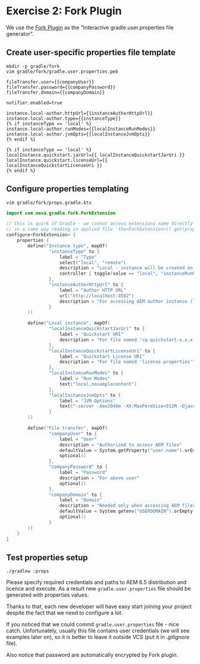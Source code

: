 # Exercise 2: Fork Plugin

We use the [Fork Plugin](https://github.com/neva-dev/gradle-fork-plugin) as the "Interactive gradle.user.properties file generator". 

## Create user-specific properties file template

```
mkdir -p gradle/fork
vim gradle/fork/gradle.user.properties.peb
```

```pebble
fileTransfer.user={{companyUser}}
fileTransfer.password={{companyPassword}}
fileTransfer.domain={{companyDomain}}

notifier.enabled=true

instance.local-author.httpUrl={{instanceAuthorHttpUrl}}
instance.local-author.type={{instanceType}}
{% if instanceType == 'local' %}
instance.local-author.runModes={{localInstanceRunModes}}
instance.local-author.jvmOpts={{localInstanceJvmOpts}}
{% endif %}

{% if instanceType == 'local' %}
localInstance.quickstart.jarUrl={{ localInstanceQuickstartJarUri }}
localInstance.quickstart.licenseUrl={{ localInstanceQuickstartLicenseUri }}
{% endif %}
```

## Configure properties templating

```
vim gradle/fork/props.gradle.kts
```

```kotlin
import com.neva.gradle.fork.ForkExtension

// this is quirk of Gradle - we cannot access extensions name directly in a applied file
// in a same way reading in applied file 'the<ForkExtension>().get(propertyName)'
configure<ForkExtension> {
    properties {
        define("Instance type", mapOf(
                "instanceType" to {
                    label = "Type"
                    select("local", "remote")
                    description = "Local - instance will be created on local file system\nRemote - connecting to remote instance only"
                    controller { toggle(value == "local", "instanceRunModes", "instanceJvmOpts", "localInstance*") }
                },
                "instanceAuthorHttpUrl" to {
                    label = "Author HTTP URL"
                    url("http://localhost:4502")
                    description = "For accessing AEM author instance (leave empty to do not use it)"
                }
        ))

        define("Local instance", mapOf(
                "localInstanceQuickstartJarUri" to {
                    label = "Quickstart URI"
                    description = "For file named 'cq-quickstart-x.x.x.jar'"
                },
                "localInstanceQuickstartLicenseUri" to {
                    label = "Quickstart License URI"
                    description = "For file named 'license.properties'"
                },
                "localInstanceRunModes" to {
                    label = "Run Modes"
                    text("local,nosamplecontent")
                },
                "localInstanceJvmOpts" to {
                    label = "JVM Options"
                    text("-server -Xmx2048m -XX:MaxPermSize=512M -Djava.awt.headless=true")
                }
        ))

        define("File transfer", mapOf(
                "companyUser" to {
                    label = "User"
                    description = "Authorized to access AEM files"
                    defaultValue = System.getProperty("user.name").orEmpty()
                    optional()
                },
                "companyPassword" to {
                    label = "Password"
                    description = "For above user"
                    optional()
                },
                "companyDomain" to {
                    label = "Domain"
                    description = "Needed only when accessing AEM files over SMB"
                    defaultValue = System.getenv("USERDOMAIN").orEmpty()
                    optional()
                }
        ))
    }
}
```

## Test properties setup

`./gradlew :props`

Please specify required credentials and paths to AEM 6.5 distribution and licence and execute. As a result new `gradle.user.properties` file should be generated with properties values.

Thanks to that, each new developer will have easy start joining your project despite the fact that we need to configure a lot.

If you noticed that we could commit `gradle.user.properties` file - nice catch. Unfortunately, usually this file contains user credentials (we will see examples later on), so it is better to leave it outside VCS (put it in *.gitignore* file).

Also notice that password are automatically encrypted by Fork plugin.

